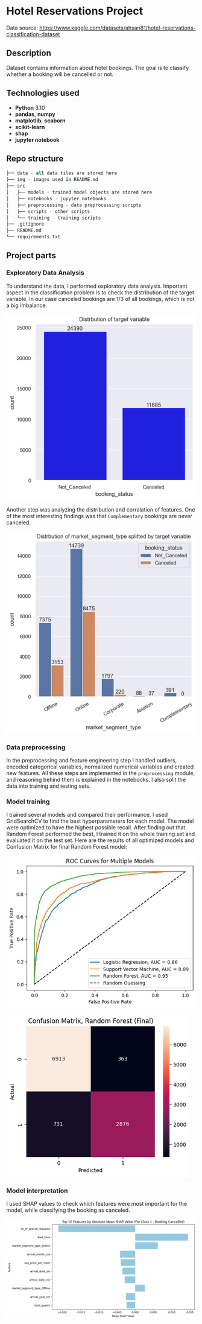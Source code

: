 # Hotel Reservations Project

Data source: <https://www.kaggle.com/datasets/ahsan81/hotel-reservations-classification-dataset>

## Description

Dataset contains information about hotel bookings. The goal is to classify whether a booking will be cancelled or not.

## Technologies used

- **Python** 3.10
- **pandas**, **numpy**
- **matplotlib**, **seaborn**
- **scikit-learn**
- **shap**
- **jupyter notebook**

## Repo structure

```a
├── data - all data files are stored here
├── img - images used in README.md
├── src
│   ├── models - trained model objects are stored here
│   ├── notebooks - jupyter notebooks
│   ├── preprocessing - data preprocessing scripts
│   ├── scripts - other scripts
│   └── training - training scripts
├── .gitignore
├── README.md
└── requirements.txt
```

## Project parts

### Exploratory Data Analysis

To understand the data, I performed exploratory data analysis. Important aspect in the classification problem is to check the distribution of the target variable. In our case canceled bookings are 1/3 of all bookings, which is not a big imbalance.

![Target distribution](img/target.png)

Another step was analyzing the distribution and corralation of features. One of the most interesting findings was that `Complementary` bookings are never canceled.

![Market segment distribution](img/market-segment.png)

### Data preprocessing

In the preprocessing and feature engineering step I handled outliers, encoded categorical variables, normalized numerical variables and created new features. All these steps are implemented in the `preprocessing` module, and reasoning behind them is explained in the notebooks. I also split the data into training and testing sets.

### Model training

I trained several models and compared their performance. I used GridSearchCV to find the best hyperparameters for each model. The model were optimized to have the highest possible recall. After finding out that Random Forest performed the best, I trained it on the whole training set and evaluated it on the test set. Here are the results of all optimized models and Confusion Matrix for final Random Forest model:

![Model comparison](img/models-roc.png)

![Confusion matrix](img/final-cm.png)

### Model interpretation

I used SHAP values to check which features were most important for the model, while classifying the booking as canceled.

![SHAP summary plot](img/final-shap.png)

